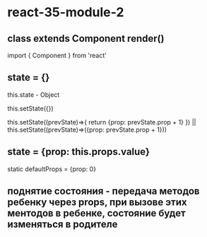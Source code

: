 # react-35-module-2

## class extends Component render()
import { Component } from 'react'

## state = {}
this.state - Object
<!-- перезапись состояния -->
this.setState({})
<!-- изменить состояние в зависимости от предыдущего -->
this.setState((prevState)=>{
    return {prop: prevState.prop + 1}
})
||
this.setState((prevState)=>({prop: prevState.prop + 1}))

## state = {prop: this.props.value}
static defaultProps = {prop: 0}

## поднятие состояния - передача методов ребенку через props, при вызове этих ментодов в ребенке, состояние будет изменяться в родителе
 
